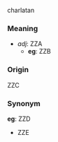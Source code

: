 charlatan
### Meaning
+ _adj_: ZZA
	+ __eg__: ZZB

### Origin

ZZC

### Synonym

__eg__: ZZD

+ ZZE


